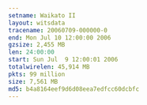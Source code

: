 ```yaml
---
setname: Waikato II
layout: witsdata
tracename: 20060709-000000-0
end: Mon Jul 10 12:00:00 2006
gzsize: 2,455 MB
len: 24:00:00
start: Sun Jul  9 12:00:01 2006
totalwirelen: 45,914 MB
pkts: 99 million
size: 7,561 MB
md5: b4a8164eef9d6d08eea7edfcc60dcbfc
---
```

